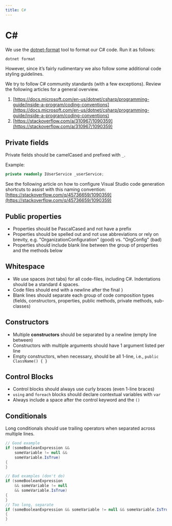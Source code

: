 ```yaml
---
title: C#
---
```


# C&#35;

We use the [dotnet-format](https://github.com/dotnet/format) tool to format our C# code. Run it as
follows:

```bash
dotnet format
```

However, since it’s fairly rudimentary we also follow some additional code styling guidelines.

We try to follow C# community standards (with a few exceptions). Review the following articles for a
general overview.

1. [https://docs.microsoft.com/en-us/dotnet/csharp/programming-guide/inside-a-program/coding-conventions](https://docs.microsoft.com/en-us/dotnet/csharp/programming-guide/inside-a-program/coding-conventions)
2. [https://stackoverflow.com/a/310967/1090359](https://stackoverflow.com/a/310967/1090359)

## Private fields

Private fields should be camelCased and prefixed with `_`.

Example:

```csharp
private readonly IUserService _userService;
```

See the following article on how to configure Visual Studio code generation shortcuts to assist with
this naming convention:
[https://stackoverflow.com/q/45736659/1090359](https://stackoverflow.com/q/45736659/1090359)

## Public properties

- Properties should be PascalCased and not have a prefix
- Properties should be spelled out and not use abbreviations or rely on brevity, e.g.
  "OrganizationConfiguration" (good) vs. "OrgConfig" (bad)
- Properties should include blank line between the group of properties and the methods below

## Whitespace

- We use spaces (not tabs) for all code-files, including C#. Indentations should be a standard 4
  spaces.
- Code files should end with a newline after the final `}`
- Blank lines should separate each group of code composition types (fields, constructors,
  properties, public methods, private methods, sub-classes)

## Constructors

- Multiple **constructors** should be separated by a newline (empty line between)
- Constructors with multiple arguments should have 1 argument listed per line
- Empty constructors, when necessary, should be all 1-line, i.e., `public ClassName() { }`

## Control Blocks

- Control blocks should always use curly braces (even 1-line braces)
- `using` and `foreach` blocks should declare contextual variables with `var`
- Always include a space after the control keyword and the `()`

## Conditionals

Long conditionals should use trailing operators when separated across multiple lines.

```csharp
// Good example
if (someBooleanExpression &&
    someVariable != null &&
    someVariable.IsTrue)
{
}

// Bad examples (don't do)
if (someBooleanExpression
    && someVariable != null
    && someVariable.IsTrue)
{
}
// Too long, separate
if (someBooleanExpression && someVariable != null && someVariable.IsTrue)
{
}
```
